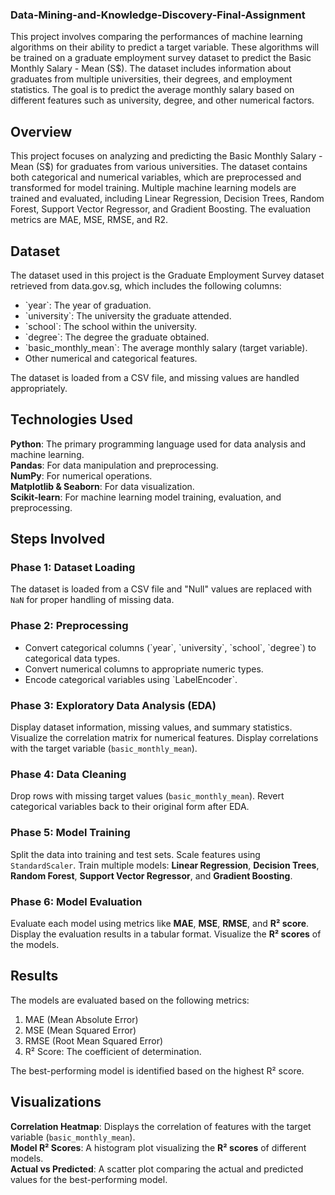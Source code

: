 ### Data-Mining-and-Knowledge-Discovery-Final-Assignment


This project involves comparing the performances of machine learning algorithms on their ability to predict a target variable. These algorithms will be trained on a graduate employment survey dataset to predict the Basic Monthly Salary - Mean (S$). The dataset includes information about graduates from multiple universities, their degrees, and employment statistics. The goal is to predict the average monthly salary based on different features such as university, degree, and other numerical factors.

## Overview

This project focuses on analyzing and predicting the Basic Monthly Salary - Mean (S$) for graduates from various universities. The dataset contains both categorical and numerical variables, which are preprocessed and transformed for model training. Multiple machine learning models are trained and evaluated, including Linear Regression, Decision Trees, Random Forest, Support Vector Regressor, and Gradient Boosting. The evaluation metrics are MAE, MSE, RMSE, and R2. 

## Dataset 
The dataset used in this project is the Graduate Employment Survey dataset retrieved from data.gov.sg, which includes the following columns:
<ul>
 <li>`year`: The year of graduation. </li>

 <li>`university`: The university the graduate attended. </li>

 <li>`school`: The school within the university. </li>

 <li>`degree`: The degree the graduate obtained. </li>

 <li>`basic_monthly_mean`: The average monthly salary (target variable). </li>

 <li>Other numerical and categorical features. </li>
</ul>

The dataset is loaded from a CSV file, and missing values are handled appropriately. 

## Technologies Used

**Python**: The primary programming language used for data analysis and machine learning. <br/>
**Pandas**: For data manipulation and preprocessing. <br/>
**NumPy**: For numerical operations. <br/>
**Matplotlib & Seaborn**: For data visualization. <br/>
**Scikit-learn**: For machine learning model training, evaluation, and preprocessing. <br/>

## Steps Involved

### Phase 1: Dataset Loading
The dataset is loaded from a CSV file and "Null" values are replaced with `NaN` for proper handling of missing data.

### Phase 2: Preprocessing
<ul>
  <li>Convert categorical columns (`year`, `university`, `school`, `degree`) to categorical data types.</li>
  <li>Convert numerical columns to appropriate numeric types.</li>
  <li>Encode categorical variables using `LabelEncoder`.</li>
</ul>

### Phase 3: Exploratory Data Analysis (EDA)
Display dataset information, missing values, and summary statistics.
Visualize the correlation matrix for numerical features.
Display correlations with the target variable (`basic_monthly_mean`).

### Phase 4: Data Cleaning
Drop rows with missing target values (`basic_monthly_mean`).
Revert categorical variables back to their original form after EDA.

### Phase 5: Model Training
Split the data into training and test sets.
Scale features using `StandardScaler`.
Train multiple models: **Linear Regression**, **Decision Trees**, **Random Forest**, **Support Vector Regressor**, and **Gradient Boosting**.

### Phase 6: Model Evaluation
Evaluate each model using metrics like **MAE**, **MSE**, **RMSE**, and **R² score**.
Display the evaluation results in a tabular format.
Visualize the **R² scores** of the models.

## Results
The models are evaluated based on the following metrics:

<ol>
  <li>MAE (Mean Absolute Error)</li>
  <li>MSE (Mean Squared Error)</li>
  <li>RMSE (Root Mean Squared Error)</li>
  <li>R² Score: The coefficient of determination.</li>
</ol>
The best-performing model is identified based on the highest R² score.

## Visualizations
**Correlation Heatmap**: Displays the correlation of features with the target variable (`basic_monthly_mean`). <br/>
**Model R² Scores**: A histogram plot visualizing the **R² scores** of different models. <br/>
**Actual vs Predicted**: A scatter plot comparing the actual and predicted values for the best-performing model. <br/>
